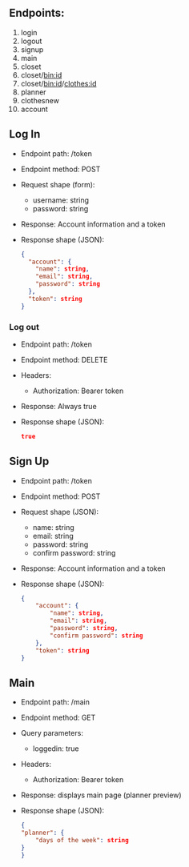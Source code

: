 ## Endpoints:
1. login
2. logout
3. signup
4. main
5. closet
6. closet/<bin:id>
7. closet/<bin:id>/<clothes:id>
8. planner
9. clothesnew
10. account


## Log In

* Endpoint path: /token
* Endpoint method: POST

* Request shape (form):
  * username: string
  * password: string

* Response: Account information and a token
* Response shape (JSON):
    ```json
    {
      "account": {
        "name": string,
        "email": string,
        "password": string
      },
      "token": string
    }
    ```


### Log out

* Endpoint path: /token
* Endpoint method: DELETE

* Headers:
  * Authorization: Bearer token

* Response: Always true
* Response shape (JSON):
    ```json
    true
    ```

## Sign Up

* Endpoint path: /token
* Endpoint method: POST

* Request shape (JSON):
    * name: string
    * email: string
    * password: string
    * confirm password: string

* Response: Account information and a token
* Response shape (JSON):
    ```json
    {
        "account": {
            "name": string,
            "email": string,
            "password": string,
            "confirm password": string
        },
        "token": string
    }
    ```

## Main
* Endpoint path: /main
* Endpoint method: GET
* Query parameters:
    * loggedin: true

* Headers:
    * Authorization: Bearer token

* Response: displays main page (planner preview)
* Response shape (JSON):
    ```json
   {
    "planner": {
        "days of the week": string
    }
   }
    ```
